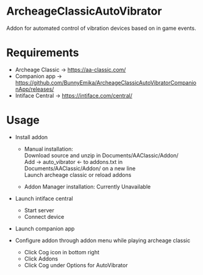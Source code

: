 # ArcheageClassicAutoVibrator
Addon for automated control of vibration devices based on in game events.

# Requirements
- Archeage Classic -> https://aa-classic.com/  
- Companion app -> https://github.com/BunnyEmika/ArcheageClassicAutoVibratorCompanionApp/releases/  
- Intiface Central -> https://intiface.com/central/  

# Usage
- Install addon
    - Manual installation:  
      Download source and unzip in Documents/AAClassic/Addon/  
      Add -> auto_vibrator <- to addons.txt in Documents/AAClassic/Addon/ on a new line  
      Launch archeage classic or reload addons
        
    - Addon Manager installation: Currently Unavailable
  
- Launch intiface central
  - Start server
  - Connect device
  
- Launch companion app
  
- Configure addon through addon menu while playing archeage classic
    - Click Cog icon in bottom right
    - Click Addons
    - Click Cog under Options for AutoVibrator

